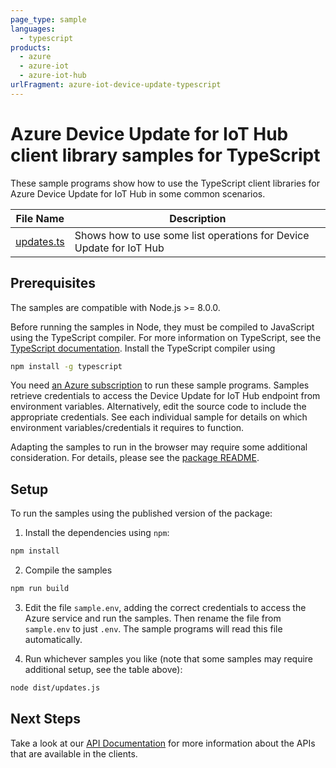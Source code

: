 ```yaml
---
page_type: sample
languages:
  - typescript
products:
  - azure
  - azure-iot
  - azure-iot-hub
urlFragment: azure-iot-device-update-typescript
---
```


# Azure Device Update for IoT Hub client library samples for TypeScript

These sample programs show how to use the TypeScript client libraries for Azure Device Update for IoT Hub in some common scenarios.

| **File Name**         | **Description**                                                     |
| --------------------- | ------------------------------------------------------------------- |
| [updates.ts][updates] | Shows how to use some list operations for Device Update for IoT Hub |

## Prerequisites

The samples are compatible with Node.js >= 8.0.0.

Before running the samples in Node, they must be compiled to JavaScript using the TypeScript compiler. For more information on TypeScript, see the [TypeScript documentation][typescript]. Install the TypeScript compiler using

```bash
npm install -g typescript
```

You need [an Azure subscription][freesub] to run these sample programs. Samples retrieve credentials to access the Device Update for IoT Hub endpoint from environment variables. Alternatively, edit the source code to include the appropriate credentials. See each individual sample for details on which environment variables/credentials it requires to function.

Adapting the samples to run in the browser may require some additional consideration. For details, please see the [package README][package].

## Setup

To run the samples using the published version of the package:

1. Install the dependencies using `npm`:

```bash
npm install
```

2. Compile the samples

```bash
npm run build
```

3. Edit the file `sample.env`, adding the correct credentials to access the Azure service and run the samples. Then rename the file from `sample.env` to just `.env`. The sample programs will read this file automatically.

4. Run whichever samples you like (note that some samples may require additional setup, see the table above):

```bash
node dist/updates.js
```

## Next Steps

Take a look at our [API Documentation][apiref] for more information about the APIs that are available in the clients.

[updates]: https://github.com/Azure/azure-sdk-for-js/blob/c9514676793d3155efe3629d02d1170806e7a838/sdk/deviceupdate/iot-device-update/samples/typescript/src/updates.ts
[apiref]: https://docs.microsoft.com/javascript/api
[freesub]: https://azure.microsoft.com/free/
[package]: https://github.com/Azure/azure-sdk-for-js/blob/c9514676793d3155efe3629d02d1170806e7a838/sdk/deviceupdate/iot-device-update/README.md
[typescript]: https://www.typescriptlang.org/docs/home.html
